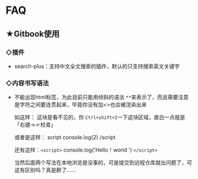 # FAQ

## ★Gitbook使用

### ◇插件

- search-plus：支持中文全文搜索的插件，默认的只支持搜索英文关键字

### ◇内容书写语法

- 不能出现html标签，为此目前只能用倾斜的语法 `**`来表示了，而且需要注意是字符之间要连贯起来，毕竟你没有加<>也会被渲染出来

  如这样：<script>console.log(1)</script> 这块是看不见的，你 `Ctrl+shift+I`一下这块区域，直白一点就是「右键→☞检查」

  或者是这样： script console.log(2) /script

  还有这样：`<script>` console.log('Hello！world ') `</script>`

  当然后面两个写法在本地浏览是没事的，可是提交到远程仓库就出问题了，可这有区别吗？真是醉了……



